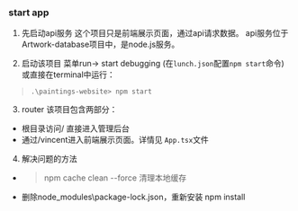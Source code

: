 

### start app

1. 先启动api服务
这个项目只是前端展示页面，通过api请求数据。
api服务位于Artwork-database项目中，是node.js服务。

2. 启动该项目
菜单run-> start debugging (在`lunch.json`配置`npm start`命令)
或直接在terminal中运行：
> `.\paintings-website> npm start`

3. router
该项目包含两部分：
- 根目录访问/ 直接进入管理后台
- 通过/vincent进入前端展示页面。详情见 `App.tsx`文件

4. 解决问题的方法
- > npm cache clean --force  清理本地缓存
- 删除node_modules\package-lock.json，重新安装 npm install